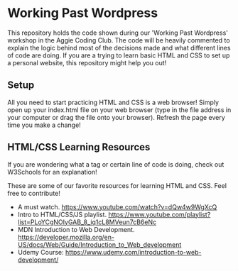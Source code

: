 # Working Past Wordpress
This repository holds the code shown during our 'Working Past Wordpress' workshop in the Aggie Coding Club. The code will be heavily commented to explain the logic behind most of the decisions made and what different lines of code are doing. If you are a trying to learn basic HTML and CSS to set up a personal website, this repository might help you out!

## Setup
All you need to start practicing HTML and CSS is a web browser! Simply open up your index.html file on your web browser (type in the file address in your computer or drag the file onto your browser). Refresh the page every time you make a change!

## HTML/CSS Learning Resources
If you are wondering what a tag or certain line of code is doing, check out W3Schools for an explanation!

These are some of our favorite resources for learning HTML and CSS. Feel free to contribute!
* A must watch. https://www.youtube.com/watch?v=dQw4w9WgXcQ
* Intro to HTML/CSS/JS playlist. https://www.youtube.com/playlist?list=PLoYCgNOIyGAB_8_iq1cL8MVeun7cB6eNc
* MDN Introduction to Web Development. https://developer.mozilla.org/en-US/docs/Web/Guide/Introduction_to_Web_development
* Udemy Course: https://www.udemy.com/introduction-to-web-development/

